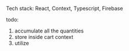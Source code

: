 Tech stack:
React, Context, Typescript, Firebase

todo:

1) accumulate all the quantities
2) store inside cart context
3) utilize